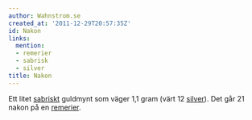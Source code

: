 ```yaml
---
author: Wahnstrom.se
created_at: '2011-12-29T20:57:35Z'
id: Nakon
links:
  mention:
  - remerier
  - sabrisk
  - silver
title: Nakon
---
```


Ett litet [sabriskt] guldmynt som väger 1,1 gram (värt 12 [silver]). Det går 21 nakon på en
[remerier].

  [sabriskt]: sabrisk
  [silver]: silver
  [remerier]: remerier